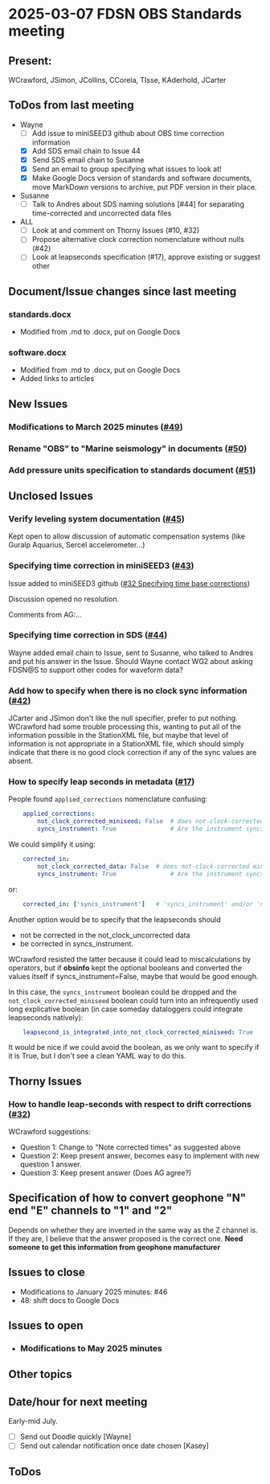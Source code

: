 # 2025-03-07 FDSN OBS Standards meeting

## Present: 
WCrawford, JSimon, JCollins, CCorela, TIsse, KAderhold, JCarter

##  ToDos from last meeting

- Wayne
    - [ ] Add issue to miniSEED3 github about OBS time correction information
    - [X] Add SDS email chain to Issue 44
    - [X] Send SDS email chain to Susanne
    - [X] Send an email to group specifying what issues to look at!
    - [X] Make Google Docs version of standards and software documents, move MarkDown versions to archive, put PDF version in their place.
- Susanne
    - [ ] Talk to Andres about SDS naming solutions [#44] for separating time-corrected and uncorrected data files
- ALL
    - [ ] Look at and comment on Thorny Issues (#10, #32)
    - [ ] Propose alternative clock correction nomenclature without nulls (#42)
    - [ ] Look at leapseconds specification (#17), approve existing or suggest other

## Document/Issue changes since last meeting

### standards.docx

- Modified from .md to .docx, put on Google Docs

### software.docx

- Modified from .md to .docx, put on Google Docs
- Added links to articles

## New Issues

### Modifications to March 2025 minutes ([#49](https://github.com/FDSN/OBS-standards/issues/49))

### Rename "OBS" to "Marine seismology" in documents ([#50](https://github.com/FDSN/OBS-standards/issues/50))

### Add pressure units specification to standards document ([#51](https://github.com/FDSN/OBS-standards/issues/51))

## Unclosed Issues

### Verify leveling system documentation ([#45](https://github.com/FDSN/OBS-standards/issues/45))

Kept open to allow discussion of automatic compensation systems (like Guralp Aquarius,
Sercel accelerometer...)

### Specifying time correction in miniSEED3 ([#43](https://github.com/FDSN/OBS-standards/issues/43))

Issue added to miniSEED3 github ([#32 Specifying time base corrections](https://github.com/FDSN/miniSEED3/issues/32))

Discussion opened no resolution.

Comments from AG:...

### Specifying time correction in SDS ([#44](https://github.com/FDSN/OBS-standards/issues/44))

Wayne added email chain to Issue, sent to Susanne, who talked to Andres and put his answer in the
Issue.  Should Wayne contact WG2 about asking FDSN@S to support other codes for waveform data?

### Add how to specify when there is no clock sync information ([#42](https://github.com/FDSN/OBS-standards/issues/42))

JCarter and JSimon don't like the null specifier, prefer to put nothing.
WCrawford had some trouble processing this, wanting to put all of the information possible in the 
StationXML file, but maybe that level of information is not appropriate in a StationXML file, which
should simply indicate that there is no good clock correction if any of the sync values are absent.

### How to specify leap seconds in metadata ([#17](https://github.com/FDSN/OBS-standards/issues/17))

People found `applied_corrections` nomenclature confusing:

```yaml
    applied_corrections:
        not_clock_corrected_miniseed: False  # does not-clock-corrected miniseed have leapsecond corrected? (False)
        syncs_instrument: True               # Are the instrument syncs corrected for the leapsecond(s)?
```

We could simplify it using:

```yaml
    corrected_in:
        not_clock_corrected_data: False  # does not-clock-corrected miniseed have leapsecond corrected? (False)
        syncs_instrument: True               # Are the instrument syncs corrected for the leapsecond(s)?
```

or:
```yaml
    corrected_in: ['syncs_instrument']   # 'syncs_instrument' and/or 'non_clock_corrected data'
```

Another option would be to specify that the leapseconds should

- not be corrected in the not_clock_uncorrected data
- be corrected in syncs_instrument.

WCrawford resisted the latter because it could lead to miscalculations
by operators, but if **obsinfo** kept the optional booleans and converted the values itself if
syncs_instrument=False, maybe that would be good enough.

In this case, the `syncs_instrument` boolean could be dropped and the `not_clock_corrected_miniseed` boolean
could turn into an infrequently used long explicative boolean (in case someday dataloggers could integrate
leapseconds natively):

```yaml
    leapsecond_is_integrated_into_not_clock_corrected_miniseed: True
```

It would be nice if we could avoid the boolean, as we only want to specify if it is True, but
I don't see a clean YAML way to do this.

## Thorny Issues

### How to handle leap-seconds with respect to drift corrections ([#32](https://github.com/FDSN/OBS-standards/issues/32))

WCrawford suggestions:
- Question 1: Change to "Note corrected times" as suggested above
- Question 2: Keep present answer, becomes easy to implement with new question 1 answer.
- Question 3: Keep present answer (Does AG agree?)

## Specification of how to convert geophone "N" end "E" channels to "1" and "2"

Depends on whether they are inverted in the same way as the Z channel is.  If they are, I believe that the answer proposed is the correct one.
**Need someone to get this information from geophone manufacturer**

## Issues to close

- Modifications to January 2025 minutes: #46
- 48: shift docs to Google Docs

## Issues to open

- ### Modifications to May 2025 minutes

## Other topics


## Date/hour for next meeting

Early-mid July.

- [ ] Send out Doodle quickly [Wayne]
- [ ] Send out calendar notification once date chosen [Kasey]

## ToDos



